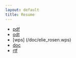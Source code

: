 ```yaml
---
layout: default
title: Resume
---
```


* [pdf](/doc/elie_rosen.pdf)
* [odt](/doc/elie_rosen.odt)
* [wps] (/doc/elie_rosen.wps)
* [doc](/doc/elie_rosen.doc)
* [rtf](/doc/elie_rosen.rtf)
